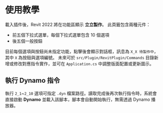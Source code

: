 # 使用教學

載入插件後，Revit 2022 將在功能區顯示 **立立製作**。
此頁籤包含兩種元件：

- 前五個下拉式選單，每個下拉式選單包含 10 個選項
- 後五個一般按鈕

目前每個選項與按鈕尚未指定功能，點擊後會顯示對話框，訊息為 `X_X 待製作中`，其中 `X` 為按鈕與選項編號。
未來可於 `src/Plugin/RevitPlugin/Commands` 目錄新增或修改對應指令實作，並可在 `Application.cs` 中調整版面配置或更新圖示。

## 執行 Dynamo 指令
執行 `2_1`~`2_10` 選項可指定 `.dyn` 檔案路徑。讀取完成後再次執行指令時，系統會直接啟動 **Dynamo** 並載入該腳本，腳本會自動開始執行，無需透過 Dynamo 播放器。
